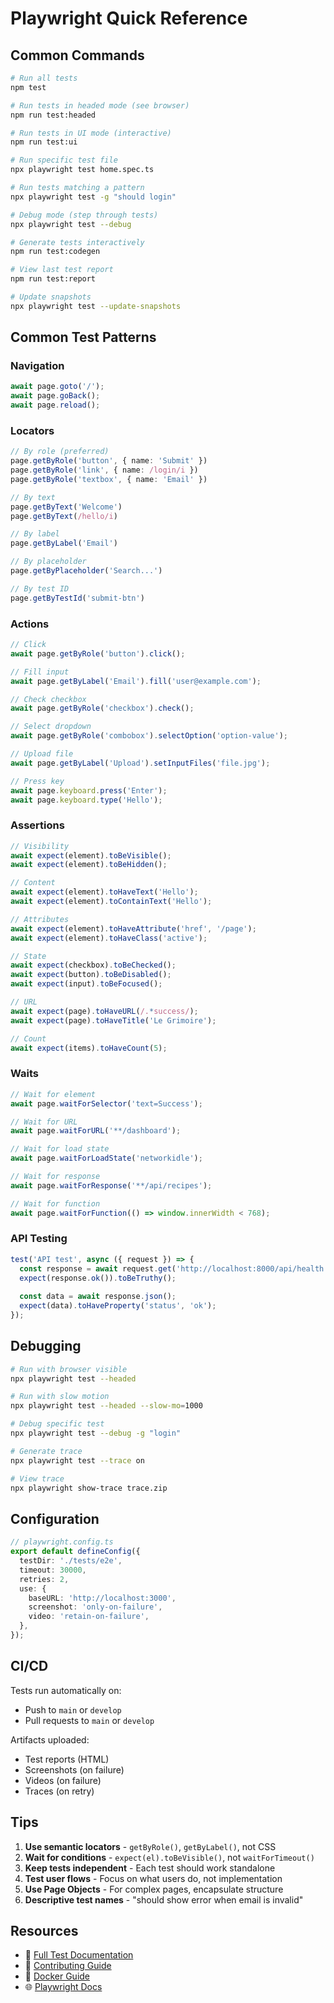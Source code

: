 # Playwright Quick Reference

## Common Commands

```bash
# Run all tests
npm test

# Run tests in headed mode (see browser)
npm run test:headed

# Run tests in UI mode (interactive)
npm run test:ui

# Run specific test file
npx playwright test home.spec.ts

# Run tests matching a pattern
npx playwright test -g "should login"

# Debug mode (step through tests)
npx playwright test --debug

# Generate tests interactively
npm run test:codegen

# View last test report
npm run test:report

# Update snapshots
npx playwright test --update-snapshots
```

## Common Test Patterns

### Navigation
```typescript
await page.goto('/');
await page.goBack();
await page.reload();
```

### Locators
```typescript
// By role (preferred)
page.getByRole('button', { name: 'Submit' })
page.getByRole('link', { name: /login/i })
page.getByRole('textbox', { name: 'Email' })

// By text
page.getByText('Welcome')
page.getByText(/hello/i)

// By label
page.getByLabel('Email')

// By placeholder
page.getByPlaceholder('Search...')

// By test ID
page.getByTestId('submit-btn')
```

### Actions
```typescript
// Click
await page.getByRole('button').click();

// Fill input
await page.getByLabel('Email').fill('user@example.com');

// Check checkbox
await page.getByRole('checkbox').check();

// Select dropdown
await page.getByRole('combobox').selectOption('option-value');

// Upload file
await page.getByLabel('Upload').setInputFiles('file.jpg');

// Press key
await page.keyboard.press('Enter');
await page.keyboard.type('Hello');
```

### Assertions
```typescript
// Visibility
await expect(element).toBeVisible();
await expect(element).toBeHidden();

// Content
await expect(element).toHaveText('Hello');
await expect(element).toContainText('Hello');

// Attributes
await expect(element).toHaveAttribute('href', '/page');
await expect(element).toHaveClass('active');

// State
await expect(checkbox).toBeChecked();
await expect(button).toBeDisabled();
await expect(input).toBeFocused();

// URL
await expect(page).toHaveURL(/.*success/);
await expect(page).toHaveTitle('Le Grimoire');

// Count
await expect(items).toHaveCount(5);
```

### Waits
```typescript
// Wait for element
await page.waitForSelector('text=Success');

// Wait for URL
await page.waitForURL('**/dashboard');

// Wait for load state
await page.waitForLoadState('networkidle');

// Wait for response
await page.waitForResponse('**/api/recipes');

// Wait for function
await page.waitForFunction(() => window.innerWidth < 768);
```

### API Testing
```typescript
test('API test', async ({ request }) => {
  const response = await request.get('http://localhost:8000/api/health');
  expect(response.ok()).toBeTruthy();
  
  const data = await response.json();
  expect(data).toHaveProperty('status', 'ok');
});
```

## Debugging

```bash
# Run with browser visible
npx playwright test --headed

# Run with slow motion
npx playwright test --headed --slow-mo=1000

# Debug specific test
npx playwright test --debug -g "login"

# Generate trace
npx playwright test --trace on

# View trace
npx playwright show-trace trace.zip
```

## Configuration

```typescript
// playwright.config.ts
export default defineConfig({
  testDir: './tests/e2e',
  timeout: 30000,
  retries: 2,
  use: {
    baseURL: 'http://localhost:3000',
    screenshot: 'only-on-failure',
    video: 'retain-on-failure',
  },
});
```

## CI/CD

Tests run automatically on:
- Push to `main` or `develop`
- Pull requests to `main` or `develop`

Artifacts uploaded:
- Test reports (HTML)
- Screenshots (on failure)
- Videos (on failure)
- Traces (on retry)

## Tips

1. **Use semantic locators** - `getByRole()`, `getByLabel()`, not CSS
2. **Wait for conditions** - `expect(el).toBeVisible()`, not `waitForTimeout()`
3. **Keep tests independent** - Each test should work standalone
4. **Test user flows** - Focus on what users do, not implementation
5. **Use Page Objects** - For complex pages, encapsulate structure
6. **Descriptive test names** - "should show error when email is invalid"

## Resources

- 📖 [Full Test Documentation](./README.md)
- 🤝 [Contributing Guide](./CONTRIBUTING.md)
- 🐳 [Docker Guide](./DOCKER.md)
- 🌐 [Playwright Docs](https://playwright.dev/)
